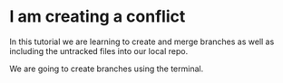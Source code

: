 # I am creating a conflict

In this tutorial we are learning to create and merge branches as well as including the untracked files into our local repo.

We are going to create branches using the terminal.

